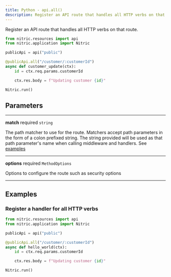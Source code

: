 ```yaml
---
title: Python - api.all()
description: Register an API route that handles all HTTP verbs on that route.
---
```


Register an API route that handles all HTTP verbs on that route.

```python
from nitric.resources import api
from nitric.application import Nitric

publicApi = api("public")

@publicApi.all("/customer/:customerId")
async def customer_update(ctx):
    id = ctx.req.params.customerId

    ctx.res.body = f"Updating customer {id}"

Nitric.run()
```

## Parameters

---

**match** required `string`

The path matcher to use for the route. Matchers accept path parameters in the form of a colon prefixed string. The string provided will be used as that path parameter's name when calling middleware and handlers. See [examples](#examples)

---

**options** required `MethodOptions`

Options to configure the route such as security options

---

## Examples

### Register a handler for all HTTP verbs

```python
from nitric.resources import api
from nitric.application import Nitric

publicApi = api("public")

@publicApi.all("/customer/:customerId")
async def hello_world(ctx):
    id = ctx.req.params.customerId

    ctx.res.body = f"Updating customer {id}"

Nitric.run()
```
